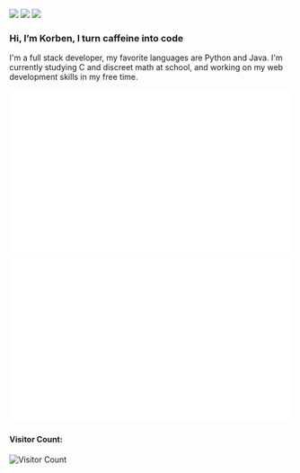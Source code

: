 [![](https://img.shields.io/badge/GitHub-Korbexmachina-red)](https://github.com/korbexmachina)
[![](https://img.shields.io/mastodon/follow/109372633684097444?domain=https%3A%2F%2Funiverseodon.com&style=social)](https://universeodon.com/@korbexmachina)
[![](https://img.shields.io/website?down_color=red&down_message=offline&label=korbexmachina.com&up_color=green&up_message=online&url=https%3A%2F%2Fwww.korbexmachina.com%2F)](https://www.korbexmachina.com/)

### Hi, I’m Korben, I turn caffeine into code
I'm a full stack developer, my favorite languages are Python and Java.
I'm currently studying C and discreet math at school, and working on my web development skills in my free time.

![](https://raw.githubusercontent.com/korbexmachina/github-stats/master/generated/overview.svg#gh-dark-mode-only)
![](https://raw.githubusercontent.com/korbexmachina/github-stats/master/generated/languages.svg#gh-dark-mode-only)

#### Visitor Count:
![Visitor Count](https://profile-counter.glitch.me/korbexmachina/count.svg)
